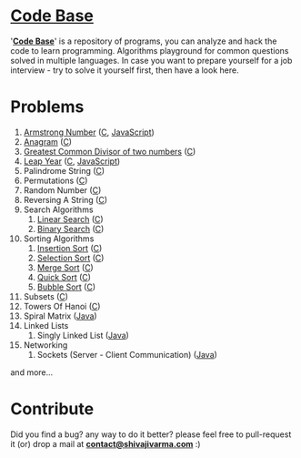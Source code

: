 [Code Base](http://shivajivarma.com/code-base)
===========

'__[Code Base](http://shivajivarma.com/code-base)__' is a repository of programs, you can analyze and hack the code to learn programming. Algorithms playground for common questions solved in multiple languages. 
In case you want to prepare yourself for a job interview - try to solve it yourself first, then have a look here.

Problems
========

1. [Armstrong Number](http://shivajivarma.com/code-base/c/2014/12/28/armstrong-number/) ([C](https://github.com/shivajivarma/codebase-c/blob/master/src/armstrong-number/armstrong-number.c), [JavaScript](https://github.com/shivajivarma/codebase-js/blob/master/armstrong-number/armstrong-number.js))
2. [Anagram](http://shivajivarma.com/code-base/c/2014/12/28/anagram/) ([C](https://github.com/shivajivarma/codebase-c/blob/master/src/anagram/anagram.c))
3. [Greatest Common Divisor of two numbers](http://shivajivarma.com/code-base/c/2015/01/03/greatest-common-divisor/) ([C](https://github.com/shivajivarma/codebase-c/blob/master/src/gcd/gcd.c))
4. [Leap Year](http://shivajivarma.com/code-base/c/2017/07/08/leap-year/) ([C](https://github.com/shivajivarma/codebase-c/blob/master/src/leap-year/leap-year.c), [JavaScript](https://github.com/shivajivarma/codebase-js/blob/master/leap-year/leap-year.js))
5. Palindrome String ([C](https://github.com/shivajivarma/codebase-c/blob/master/src/palindrome/palindrome.c))
6. Permutations ([C](https://github.com/shivajivarma/codebase-c/blob/master/src/permutations/permutations.c))
7. Random Number ([C](https://github.com/shivajivarma/codebase-c/blob/master/src/random-number/random-number.c))
8. Reversing A String ([C](https://github.com/shivajivarma/codebase-c/blob/master/src/reverse-string/reverse-string.c))
9. Search Algorithms 
    1. [Linear Search](http://shivajivarma.com/code-base/c/2015/01/05/linear-search/) ([C](https://github.com/shivajivarma/codebase-c/blob/master/src/searching-algorithms/linear-search/program.c))
    2. [Binary Search](http://shivajivarma.com/code-base/c/2015/01/05/binary-search/) ([C](https://github.com/shivajivarma/codebase-c/blob/master/src/searching-algorithms/binary-search/binary-search.c))
10. Sorting Algorithms 
    1. [Insertion Sort](http://shivajivarma.com/code-base/c/2014/12/28/insertion-sort/) ([C](https://github.com/shivajivarma/codebase-c/blob/master/src/sorting-algorithms/insertion-sort/program.c))
    2. [Selection Sort](http://shivajivarma.com/code-base/c/2015/01/02/selection-sort/) ([C](https://github.com/shivajivarma/codebase-c/blob/master/src/sorting-algorithms/selection-sort/program.c))
    3. [Merge Sort](http://shivajivarma.com/code-base/c/2015/01/02/merge-sort/) ([C](https://github.com/shivajivarma/codebase-c/blob/master/src/sorting-algorithms/merge-sort/program.c))
    4. [Quick Sort](http://shivajivarma.com/code-base/c/2015/01/02/quick-sort/) ([C](https://github.com/shivajivarma/codebase-c/blob/master/src/sorting-algorithms/quick-sort/program.c))
    5. [Bubble Sort](http://shivajivarma.com/code-base/c/2014/12/28/bubble-sort/) ([C](https://github.com/shivajivarma/codebase-c/blob/master/src/sorting-algorithms/bubble-sort/program.c))
11. Subsets ([C](https://github.com/shivajivarma/codebase-c/blob/master/src/subsets/subsets.c))
12. Towers Of Hanoi ([C](https://github.com/shivajivarma/codebase-c/blob/master/src/towers-of-hanoi/towers-of-hanoi.c))
13. Spiral Matrix ([Java](https://github.com/shivajivarma/codebase-java/blob/master/src/main/java/com/shivajivarma/codebase/spiral_matrix/SpiralMatrix.java))
14. Linked Lists
    1. Singly Linked List ([Java](https://github.com/shivajivarma/codebase-java/blob/master/src/main/java/com/shivajivarma/codebase/data_structures/single_linked_list/SinglyLinkedList.java))
15. Networking
    1. Sockets (Server - Client Communication) ([Java](https://github.com/shivajivarma/codebase-java/tree/master/src/main/java/com/shivajivarma/codebase/network/sockets))

and more...

Contribute
==========
Did you find a bug? any way to do it better? please feel free to pull-request it (or) drop a mail at **contact@shivajivarma.com** :)
